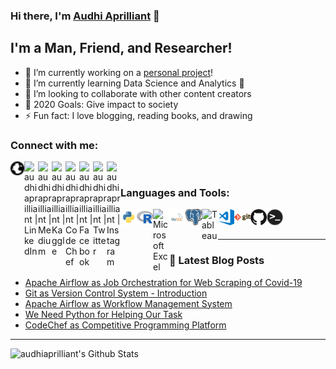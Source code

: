 ### Hi there, I'm [Audhi Aprilliant][website] 👋

## I'm a Man, Friend, and Researcher!
- 🔭 I’m currently working on a [personal project][website]!
- 🌱 I’m currently learning Data Science and Analytics 🤣
- 👯 I’m looking to collaborate with other content creators
- 🥅 2020 Goals: Give impact to society
- ⚡ Fun fact: I love blogging, reading books, and drawing

### Connect with me:

[<img align="left" alt="audhiaprilliant.github.io" width="22px" src="https://raw.githubusercontent.com/iconic/open-iconic/master/svg/globe.svg" />][website]
[<img align="left" alt="audhiaprilliant | LinkedIn" width="22px" src="https://cdn.jsdelivr.net/npm/simple-icons@v3/icons/linkedin.svg" />][linkedin]
[<img align="left" alt="audhiaprilliant | Medium" width="22px" src="https://cdn.jsdelivr.net/npm/simple-icons@v3/icons/medium.svg" />][medium]
[<img align="left" alt="audhiaprilliant | Kaggle" width="22px" src="https://cdn.jsdelivr.net/npm/simple-icons@v3/icons/kaggle.svg" />][kaggle]
[<img align="left" alt="audhiaprilliant | Code Chef" width="22px" src="https://cdn.jsdelivr.net/npm/simple-icons@v3/icons/codechef.svg" />][codechef]
[<img align="left" alt="audhiaprilliant | Facebook" width="22px" src="https://cdn.jsdelivr.net/npm/simple-icons@v3/icons/facebook.svg" />][facebook]
[<img align="left" alt="audhiaprilliant | Twitter" width="22px" src="https://cdn.jsdelivr.net/npm/simple-icons@v3/icons/twitter.svg" />][twitter]
[<img align="left" alt="audhiaprilliant | Instagram" width="22px" src="https://cdn.jsdelivr.net/npm/simple-icons@v3/icons/instagram.svg" />][instagram]

<br />

### Languages and Tools:

[<img align="left" alt="Python" width="26px" src="https://raw.githubusercontent.com/github/explore/80688e429a7d4ef2fca1e82350fe8e3517d3494d/topics/python/python.png" />][website]
[<img align="left" alt="R" width="26px" src="https://raw.githubusercontent.com/github/explore/80688e429a7d4ef2fca1e82350fe8e3517d3494d/topics/r/r.png" />][website]
[<img align="left" alt="Microsoft Excel" width="26px" src="https://upload.wikimedia.org/wikipedia/commons/thumb/7/7f/Microsoft_Office_Excel_%282018%E2%80%93present%29.svg/1101px-Microsoft_Office_Excel_%282018%E2%80%93present%29.svg.png" />][website]
[<img align="left" alt="MySQL" width="26px" src="https://raw.githubusercontent.com/github/explore/80688e429a7d4ef2fca1e82350fe8e3517d3494d/topics/mysql/mysql.png" />][website]
[<img align="left" alt="PostgreSQL" width="26px" src="https://raw.githubusercontent.com/github/explore/80688e429a7d4ef2fca1e82350fe8e3517d3494d/topics/postgresql/postgresql.png" />][website]
[<img align="left" alt="Tableau" width="26px" src="https://cdn.worldvectorlogo.com/logos/tableau-software.svg" />][website]
[<img align="left" alt="Visual Studio Code" width="26px" src="https://raw.githubusercontent.com/github/explore/80688e429a7d4ef2fca1e82350fe8e3517d3494d/topics/visual-studio-code/visual-studio-code.png" />][website]
[<img align="left" alt="Git" width="26px" src="https://raw.githubusercontent.com/github/explore/80688e429a7d4ef2fca1e82350fe8e3517d3494d/topics/git/git.png" />][website]
[<img align="left" alt="GitHub" width="26px" src="https://raw.githubusercontent.com/github/explore/78df643247d429f6cc873026c0622819ad797942/topics/github/github.png" />][website]
[<img align="left" alt="HTML5" width="26px" src="https://raw.githubusercontent.com/github/explore/80688e429a7d4ef2fca1e82350fe8e3517d3494d/topics/terminal/terminal.png" />][website]

<br />
<br />

---

### 📕 Latest Blog Posts
<!-- BLOG-POST-LIST:START -->
- [Apache Airflow as Job Orchestration for Web Scraping of Covid-19](https://audhiaprilliant.github.io/web-scraping-covid-using-airflow/)
- [Git as Version Control System - Introduction](https://audhiaprilliant.github.io/git-version-control-system/)
- [Apache Airflow as Workflow Management System](https://audhiaprilliant.github.io/airflow-documentation/)
- [We Need Python for Helping Our Task](https://audhiaprilliant.github.io/we-need-python-for-helping-task/)
- [CodeChef as Competitive Programming Platform](https://audhiaprilliant.github.io/code-chef-competitive-programming/)
<!-- BLOG-POST-LIST:END -->

---

<img align="left" alt="audhiaprilliant's Github Stats" src="https://github-readme-stats.vercel.app/api?username=audhiaprilliant&show_icons=true&hide_border=true" />

[website]: http://audhiaprilliant.github.io/
[medium]: https://medium.com/@audhiaprilliant/
[kaggle]: https://www.kaggle.com/audhiaprilliant
[codechef]: http://codechef.com/users/audhi
[twitter]: https://twitter.com/audhiaprilliant
[facebook]: https://www.facebook.com/audhi.aprilliant/
[instagram]: https://instagram.com/audhiaprilliant
[linkedin]: https://www.linkedin.com/in/audhiaprilliant/
